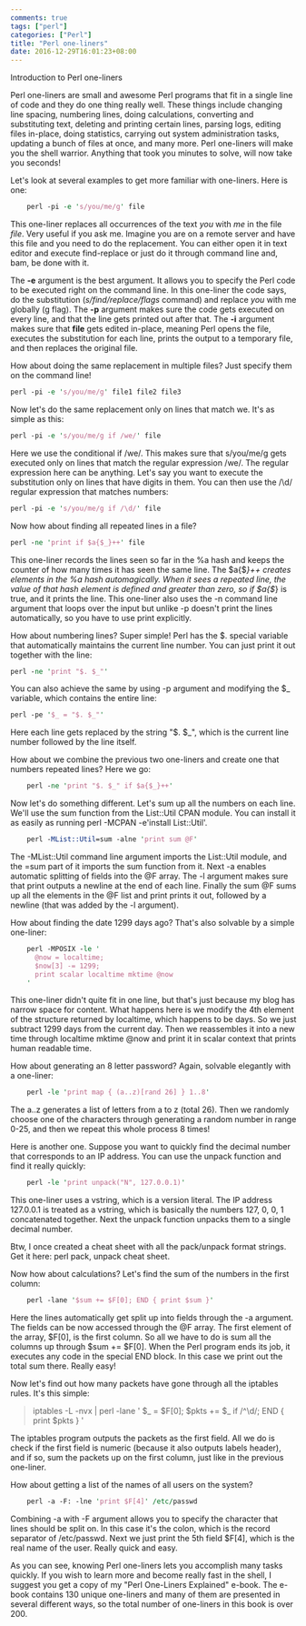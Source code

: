 ```yaml
---
comments: true
tags: ["perl"]
categories: ["Perl"]
title: "Perl one-liners"
date: 2016-12-29T16:01:23+08:00
---
```


Introduction to Perl one-liners

Perl one-liners are small and awesome Perl programs that fit in a single line of code and they do one thing really well. These things include changing line spacing, numbering lines, doing calculations, converting and substituting text, deleting and printing certain lines, parsing logs, editing files in-place, doing statistics, carrying out system administration tasks, updating a bunch of files at once, and many more. Perl one-liners will make you the shell warrior. Anything that took you minutes to solve, will now take you seconds!

Let's look at several examples to get more familiar with one-liners. Here is one:

```perl
    perl -pi -e 's/you/me/g' file
```

This one-liner replaces all occurrences of the text *you* with *me* in the file *file*. Very useful if you ask me. Imagine you are on a remote server and have this file and you need to do the replacement. You can either open it in text editor and execute find-replace or just do it through command line and, bam, be done with it.

The **-e** argument is the best argument. It allows you to specify the Perl code to be executed right on the command line. In this one-liner the code says, do the substitution (*s/find/replace/flags* command) and replace *you* with me globally (g flag). The **-p** argument makes sure the code gets executed on every line, and that the line gets printed out after that. The **-i** argument makes sure that **file** gets edited in-place, meaning Perl opens the file, executes the substitution for each line, prints the output to a temporary file, and then replaces the original file.

How about doing the same replacement in multiple files? Just specify them on the command line!

```perl
perl -pi -e 's/you/me/g' file1 file2 file3
```

Now let's do the same replacement only on lines that match we. It's as simple as this:

```perl
perl -pi -e 's/you/me/g if /we/' file
```

Here we use the conditional if /we/. This makes sure that s/you/me/g gets executed only on lines that match the regular expression /we/. The regular expression here can be anything. Let's say you want to execute the substitution only on lines that have digits in them. You can then use the /\d/ regular expression that matches numbers:

```perl
perl -pi -e 's/you/me/g if /\d/' file
```

Now how about finding all repeated lines in a file?

```perl
perl -ne 'print if $a{$_}++' file
```

This one-liner records the lines seen so far in the %a hash and keeps the counter of how many times it has seen the same line. The $a{$_}++ creates elements in the %a hash automagically. When it sees a repeated line, the value of that hash element is defined and greater than zero, so if $a{$_} is true, and it prints the line. This one-liner also uses the -n command line argument that loops over the input but unlike -p doesn't print the lines automatically, so you have to use print explicitly.

How about numbering lines? Super simple! Perl has the $. special variable that automatically maintains the current line number. You can just print it out together with the line:

```perl
perl -ne 'print "$. $_"'
```

You can also achieve the same by using -p argument and modifying the $_ variable, which contains the entire line:

```perl
perl -pe '$_ = "$. $_"'
```

Here each line gets replaced by the string "$. $_", which is the current line number followed by the line itself.

How about we combine the previous two one-liners and create one that numbers repeated lines? Here we go:

```perl
    perl -ne 'print "$. $_" if $a{$_}++'
```

Now let's do something different. Let's sum up all the numbers on each line. We'll use the sum function from the List::Util CPAN module. You can install it as easily as running perl -MCPAN -e'install List::Util'.

```perl
    perl -MList::Util=sum -alne 'print sum @F'
```

The -MList::Util command line argument imports the List::Util module, and the =sum part of it imports the sum function from it. Next -a enables automatic splitting of fields into the @F array. The -l argument makes sure that print outputs a newline at the end of each line. Finally the sum @F sums up all the elements in the @F list and print prints it out, followed by a newline (that was added by the -l argument).

How about finding the date 1299 days ago? That's also solvable by a simple one-liner:

```perl
    perl -MPOSIX -le '
      @now = localtime;
      $now[3] -= 1299;
      print scalar localtime mktime @now
    '
```
This one-liner didn't quite fit in one line, but that's just because my blog has narrow space for content. What happens here is we modify the 4th element of the structure returned by localtime, which happens to be days. So we just subtract 1299 days from the current day. Then we reassembles it into a new time through localtime mktime @now and print it in scalar context that prints human readable time.

How about generating an 8 letter password? Again, solvable elegantly with a one-liner:

```perl
    perl -le 'print map { (a..z)[rand 26] } 1..8'
```

The a..z generates a list of letters from a to z (total 26). Then we randomly choose one of the characters through generating a random number in range 0-25, and then we repeat this whole process 8 times!

Here is another one. Suppose you want to quickly find the decimal number that corresponds to an IP address. You can use the unpack function and find it really quickly:

```perl
    perl -le 'print unpack("N", 127.0.0.1)'
```

This one-liner uses a vstring, which is a version literal. The IP address 127.0.0.1 is treated as a vstring, which is basically the numbers 127, 0, 0, 1 concatenated together. Next the unpack function unpacks them to a single decimal number.

Btw, I once created a cheat sheet with all the pack/unpack format strings. Get it here: perl pack, unpack cheat sheet.

Now how about calculations? Let's find the sum of the numbers in the first column:

```perl
    perl -lane '$sum += $F[0]; END { print $sum }'
```

Here the lines automatically get split up into fields through the -a argument. The fields can be now accessed through the @F array. The first element of the array, $F[0], is the first column. So all we have to do is sum all the columns up through $sum += $F[0]. When the Perl program ends its job, it executes any code in the special END block. In this case we print out the total sum there. Really easy!

Now let's find out how many packets have gone through all the iptables rules. It's this simple:

> iptables -L -nvx | perl -lane '
>   $_ = $F[0]; $pkts += $_ if /^\d/; END { print $pkts }
> '

The iptables program outputs the packets as the first field. All we do is check if the first field is numeric (because it also outputs labels header), and if so, sum the packets up on the first column, just like in the previous one-liner.

How about getting a list of the names of all users on the system?

```perl
    perl -a -F: -lne 'print $F[4]' /etc/passwd
```

Combining -a with -F argument allows you to specify the character that lines should be split on. In this case it's the colon, which is the record separator of /etc/passwd. Next we just print the 5th field $F[4], which is the real name of the user. Really quick and easy.

As you can see, knowing Perl one-liners lets you accomplish many tasks quickly. If you wish to learn more and become really fast in the shell, I suggest you get a copy of my "Perl One-Liners Explained" e-book. The e-book contains 130 unique one-liners and many of them are presented in several different ways, so the total number of one-liners in this book is over 200.